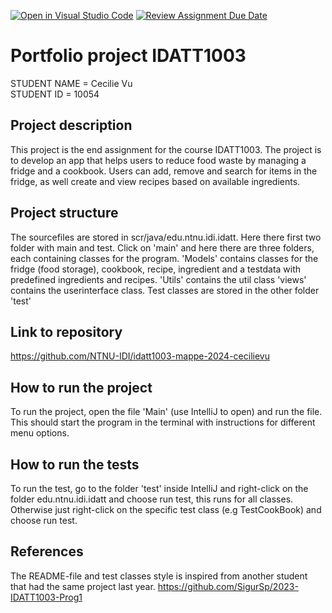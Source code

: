 [![Open in Visual Studio Code](https://classroom.github.com/assets/open-in-vscode-2e0aaae1b6195c2367325f4f02e2d04e9abb55f0b24a779b69b11b9e10269abc.svg)](https://classroom.github.com/online_ide?assignment_repo_id=16300921&assignment_repo_type=AssignmentRepo)
[![Review Assignment Due Date](https://classroom.github.com/assets/deadline-readme-button-22041afd0340ce965d47ae6ef1cefeee28c7c493a6346c4f15d667ab976d596c.svg)](https://classroom.github.com/a/INcAwgxk)

# Portfolio project IDATT1003

STUDENT NAME = Cecilie Vu  
STUDENT ID = 10054

## Project description

This project is the end assignment for the course IDATT1003. The project is to develop an app that
helps users to reduce food waste by managing a fridge and a cookbook. Users can add, remove and
search
for items in the fridge, as well create and view recipes based on available ingredients.

## Project structure

The sourcefiles are stored in scr/java/edu.ntnu.idi.idatt. Here there first two folder with main and
test.
Click on 'main' and here there are three folders, each containing classes for the program. 'Models'
contains
classes for the fridge (food storage), cookbook, recipe, ingredient and a testdata with predefined
ingredients and recipes. 'Utils' contains the util class 'views' contains the userinterface class.
Test classes are stored in the other folder 'test'

## Link to repository

https://github.com/NTNU-IDI/idatt1003-mappe-2024-cecilievu

## How to run the project

To run the project, open the file 'Main' (use IntelliJ to open) and run the file. This should start
the
program in the terminal
with instructions for different menu options.

## How to run the tests

To run the test, go to the folder 'test' inside IntelliJ and right-click on the folder
edu.ntnu.idi.idatt and choose
run test, this runs for all classes. Otherwise just right-click on the specific test class (e.g
TestCookBook) and choose
run test.

## References

The README-file and test classes style is inspired from another student that had the same project
last year.
https://github.com/SigurSp/2023-IDATT1003-Prog1